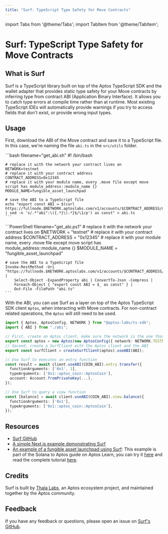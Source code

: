 ```yaml
---
title: "Surf: TypeScript Type Safety for Move Contracts"
---
```


import Tabs from '@theme/Tabs';
import TabItem from '@theme/TabItem';

# Surf: TypeScript Type Safety for Move Contracts

## What is Surf

Surf is a TypeScript library built on top of the Aptos TypeScript SDK and the wallet adapter that provides static type safety for your Move contracts by inferring type from contract ABI (Application Binary Interface). It allows you to catch type errors at compile time rather than at runtime. Most existing TypeScript IDEs will automatically provide warnings if you try to access fields that don't exist, or provide wrong input types.

## Usage

First, download the ABI of the Move contract and save it to a TypeScript file. In this case, we're naming the file `abi.ts` in the `src/utils` folder.

<Tabs groupId="surf-usage">
  <TabItem value="mac-linux" label="Mac & Linux">
    ```bash filename="get_abi.sh"
    #! /bin/bash

    # replace it with the network your contract lives on
    NETWORK=testnet
    # replace it with your contract address
    CONTRACT_ADDRESS=0x12345
    # replace it with your module name, every .move file except move script has module_address::module_name {}
    MODULE_NAME=fungible_asset_launchpad

    # save the ABI to a TypeScript file
    echo "export const ABI = $(curl https://fullnode.$NETWORK.aptoslabs.com/v1/accounts/$CONTRACT_ADDRESS/module/$MODULE_NAME | sed -n 's/.*"abi":\({.*}\).*}$/\1/p') as const" > abi.ts
    ```

  </TabItem>
  <TabItem value="windows" label="Windows">
    ```PowerShell filename="get_abi.ps1"
    # replace it with the network your contract lives on
    $NETWORK = "testnet"
    # replace it with your contract address
    $CONTRACT_ADDRESS = "0x12345"
    # replace it with your module name, every .move file except move script has module_address::module_name {}
    $MODULE_NAME = "fungible_asset_launchpad"

    # save the ABI to a TypeScript file
    Invoke-RestMethod -Uri "https://fullnode.$NETWORK.aptoslabs.com/v1/accounts/$CONTRACT_ADDRESS/module/$MODULE_NAME" |
        Select-Object -ExpandProperty abi | ConvertTo-Json -Compress |
        Foreach-Object { "export const ABI = $_ as const" } |
        Out-File -FilePath "abi.ts"
    ```

  </TabItem>
</Tabs>

With the ABI, you can use Surf as a layer on top of the Aptos TypeScript SDK client `Aptos`, when interacting with Move contracts. For non-contract related operations, the `Aptos` will still need to be used.

```ts filename="src/utils/aptos.ts"
import { Aptos, AptosConfig, NETWORK } from "@aptos-labs/ts-sdk";
import { ABI } from "./abi";

// First, create an Aptos client, make sure the network is the one that contract lives on
export const aptos = new Aptos(new AptosConfig({ network: NETWORK.TESTNET }));
// Second, create a SurfClient with the Aptos client and the ABI
export const surfClient = createSurfClient(aptos).useABI(ABI);

// Use Surf to executes an entry function
const result = await client.useABI(COIN_ABI).entry.transfer({
  functionArguments: ['0x1', 1],
  typeArguments: ['0x1::aptos_coin::AptosCoin'],
  account: Account.fromPrivateKey(...),
});

// Use Surf to query a view function
const [balance] = await client.useABI(COIN_ABI).view.balance({
  functionArguments: ['0x1'],
  typeArguments: ['0x1::aptos_coin::AptosCoin'],
});
```

## Resources

- [Surf GitHub](https://github.com/ThalaLabs/surf)
- [A simple Next.js example demonstrating Surf](https://github.com/ThalaLabs/surf/tree/main/example)
- [An example of a fungible asset launchpad using Surf](https://github.com/aptos-labs/move-by-examples/tree/main/fungible-asset-launchpad): This example is part of the Solana to Aptos guide on Aptos Learn, you can try it [here](https://fungible-asset-launchpad.vercel.app/) and read the complete tutorial [here](https://learn.aptoslabs.com/example/solana-to-aptos-2/fa-launchpad/demo).

## Credits

Surf is built by [Thala Labs](https://thala.fi/), an Aptos ecosystem project, and maintained together by the Aptos community.

## Feedback

If you have any feedback or questions, please open an issue on [Surf's GitHub](https://github.com/ThalaLabs/surf/issues).
